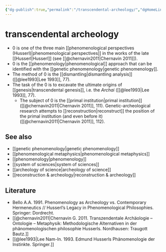 ```yaml
---
{"dg-publish":true,"permalink":"/transcendental-archeology/","dgHomeLink":false,"dgPassFrontmatter":false}
---
```


# transcendental archeology
- 0 is one of the three main [[phenomenological perspectives (Husserl)|phenomenological perspectives]] in the works of the late [[Husserl|Husserl]] (see [[@chernavin2011|Chernavin 2011]]). 
- 0 is the [[phenomenology|phenomenological]] approach that can be identified with the [[genetic phenomenology|genetic phenomenology]].
- The method of 0 is the [[dismantling|dismantling analysis]] ([[@lee1993|Lee 1993]], 77).
- The task of the 0 is to excavate the ultimate origins of [[genesis|transcendental genesis]], i.e. the _Archai_ ([[@lee1993|Lee 1993]], 77).
	- The subject of 0 is the [[primal institution|primal institution]] ([[@chernavin2011|Chernavin 2011]], 111). Genetic-archeological research attempts to [[reconstruction|reconstruct]] the position of the primal institution (and even before it) ([[@chernavin2011|Chernavin 2011]], 112).


## See also
- [[genetic phenomenology|genetic phenomenology]]
- [[phenomenological metaphysics|phenomenological metaphysics]]
- [[phenomenology|phenomenology]]
- [[system of sciences|system of sciences]]
- [[archeology of science|archeology of science]]
- [[reconstruction & archeology|reconstruction & archeology]]


## Literature
- Bello A.A. 1991. Phenomenology as Archeology vs. Contemporary Hermeneutics // Husserl’s Legacy in Phenomenological Philosophies. Springer: Dordrecht.
- [[@chernavin2011|Chernavin G. 2011. Transzendentale Archäologie – Ontologie – Metaphysik: Methodologische Alternativen in der phänomenologischen philosophie Husserls. Nordhausen: Traugott Bautz.]]
- [[@lee1993|Lee Nam-In. 1993. Edmund Husserls Phänomenologie der Instinkte. Springer.]]




